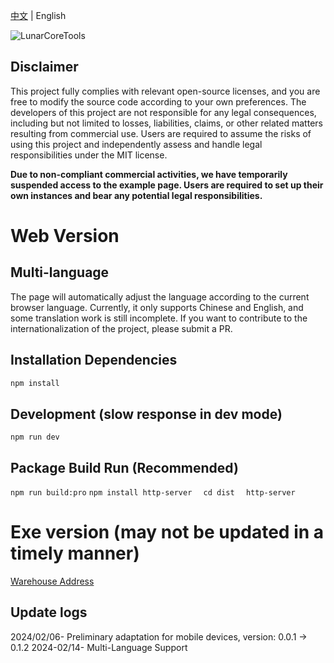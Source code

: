 [中文](README.md) | English

![LunarCoreTools](https://socialify.git.ci/lctoolsweb/LunarCoreTools/image?description=1&forks=1&issues=1&language=1&logo=https%3A%2F%2Fimg.morax.top%2Ffile%2F2578855f05450d5878252.png&name=1&pulls=1&stargazers=1&theme=Light)
## Disclaimer
This project fully complies with relevant open-source licenses, and you are free to modify the source code according to your own preferences. The developers of this project are not responsible for any legal consequences, including but not limited to losses, liabilities, claims, or other related matters resulting from commercial use. Users are required to assume the risks of using this project and independently assess and handle legal responsibilities under the MIT license.

**Due to non-compliant commercial activities, we have temporarily suspended access to the example page. Users are required to set up their own instances and bear any potential legal responsibilities.**

# Web Version
## Multi-language
The page will automatically adjust the language according to the current browser language. Currently, it only supports Chinese and English, and some translation work is still incomplete. If you want to contribute to the internationalization of the project, please submit a PR.

## Installation Dependencies
```bash
npm install
```

## Development (slow response in dev mode)
`
npm run dev
`
## Package Build Run (Recommended)

`
npm run build:pro
`
`
npm install http-server  
`
`
cd dist  
`
`
http-server
`

# Exe version (may not be updated in a timely manner)

[Warehouse Address](https://github.com/lctoolsweb/LunarCoreToolsLocal)

## Update logs



2024/02/06- Preliminary adaptation for mobile devices, version: 0.0.1 → 0.1.2
2024-02/14- Multi-Language Support